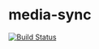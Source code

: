 # media-sync

[![Build Status](https://travis-ci.com/klieber/media-sync.svg?branch=master)](https://travis-ci.com/klieber/media-sync)
